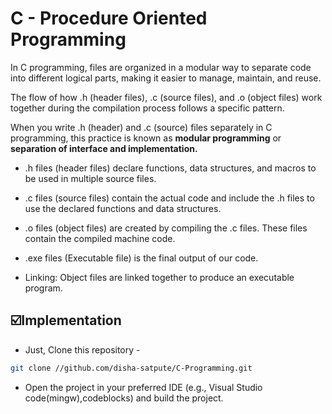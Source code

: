 # C - Procedure Oriented Programming 

In C programming, files are organized in a modular way to separate code into different logical parts, making it easier to manage, maintain, and reuse. 

The flow of how .h (header files), .c (source files), and .o (object files) work together during the compilation process follows a specific pattern.

When you write .h (header) and .c (source) files separately in C programming, this practice is known as **modular programming** or **separation of interface and implementation.**


- .h files (header files) declare functions, data structures, and macros to be used in multiple source files.
- .c files (source files) contain the actual code and include the .h files to use the declared functions and data structures.
- .o files (object files) are created by compiling the .c files. These files contain the compiled machine code.
- .exe files (Executable file) is the final output of our code.

- Linking: Object files are linked together to produce an executable program.

## ☑️Implementation
- Just, Clone this repository -
````bash
git clone //github.com/disha-satpute/C-Programming.git
````
- Open the project in your preferred IDE (e.g., Visual Studio code(mingw),codeblocks) and build the project.
